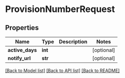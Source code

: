 # ProvisionNumberRequest

## Properties
Name | Type | Description | Notes
------------ | ------------- | ------------- | -------------
**active_days** | **int** |  | [optional] 
**notify_url** | **str** |  | [optional] 

[[Back to Model list]](../README.md#documentation-for-models) [[Back to API list]](../README.md#documentation-for-api-endpoints) [[Back to README]](../README.md)



